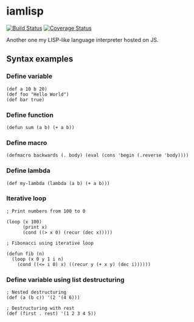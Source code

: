 # iamlisp

[![Build Status](https://travis-ci.org/pldin601/iamlisp.svg?branch=master)](https://travis-ci.org/pldin601/iamlisp)
[![Coverage Status](https://coveralls.io/repos/github/pldin601/iamlisp/badge.svg?branch=master)](https://coveralls.io/github/pldin601/iamlisp?branch=master)

Another one my LISP-like language interpreter hosted on JS.

## Syntax examples

### Define variable

```
(def a 10 b 20)
(def foo "Hello World")
(def bar true)
```

### Define function

```
(defun sum (a b) (+ a b))
```

### Define macro

```
(defmacro backwards (. body) (eval (cons 'begin (.reverse 'body))))
```

### Define lambda

```
(def my-lambda (lambda (a b) (+ a b)))
```

### Iterative loop

```
; Print numbers from 100 to 0

(loop (x 100)
      (print x)
      (cond ((> x 0) (recur (dec x)))))

; Fibonacci using iterative loop

(defun fib (n)
  (loop (x 0 y 1 i n)
    (cond ((<= i 0) x) ((recur y (+ x y) (dec i))))))
```

### Define variable using list destructuring

```
; Nested destructuring
(def (a (b c)) '(2 '(4 6)))

; Destructuring with rest
(def (first . rest) '(1 2 3 4 5))
```
